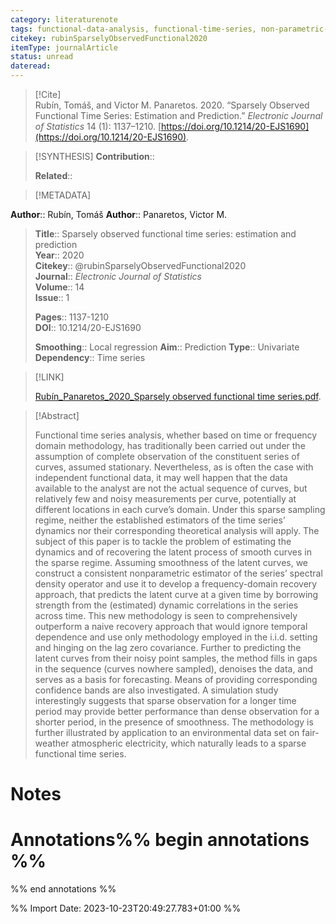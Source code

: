 ```yaml
---
category: literaturenote
tags: functional-data-analysis, functional-time-series, non-parametric-statistics, spectral-analysis
citekey: rubinSparselyObservedFunctional2020
itemType: journalArticle
status: unread  
dateread:  
---
```


> [!Cite]  
> Rubín, Tomáš, and Victor M. Panaretos. 2020. “Sparsely Observed Functional Time Series: Estimation and Prediction.” _Electronic Journal of Statistics_ 14 (1): 1137–1210. [https://doi.org/10.1214/20-EJS1690](https://doi.org/10.1214/20-EJS1690).

> [!SYNTHESIS] 
>**Contribution**::
>
>**Related**:: 
>

> [!METADATA]  
>
**Author**:: Rubín, Tomáš
**Author**:: Panaretos, Victor M.<br>
> **Title**:: Sparsely observed functional time series: estimation and prediction    
> **Year**:: 2020     
> **Citekey**:: @rubinSparselyObservedFunctional2020    
>**Journal**:: *Electronic Journal of Statistics*    
>**Volume**:: 14    
>**Issue**:: 1     
>    
>    
>     
> **Pages**:: 1137-1210    
>**DOI**:: 10.1214/20-EJS1690    
>
>**Smoothing**:: Local regression
>**Aim**:: Prediction
>**Type**:: Univariate
>**Dependency**:: Time series

> [!LINK] 
>
> [Rubín_Panaretos_2020_Sparsely observed functional time series.pdf](file:///Users/steven/Library/CloudStorage/GoogleDrive-steven.golovkine@ul.ie/My%20Drive/bibliography/Electronic%20Journal%20of%20Statistics/2020/Rubín_Panaretos_2020_Sparsely%20observed%20functional%20time%20series.pdf).

>[!Abstract]
>
>Functional time series analysis, whether based on time or frequency domain methodology, has traditionally been carried out under the assumption of complete observation of the constituent series of curves, assumed stationary. Nevertheless, as is often the case with independent functional data, it may well happen that the data available to the analyst are not the actual sequence of curves, but relatively few and noisy measurements per curve, potentially at different locations in each curve’s domain. Under this sparse sampling regime, neither the established estimators of the time series’ dynamics nor their corresponding theoretical analysis will apply. The subject of this paper is to tackle the problem of estimating the dynamics and of recovering the latent process of smooth curves in the sparse regime. Assuming smoothness of the latent curves, we construct a consistent nonparametric estimator of the series’ spectral density operator and use it to develop a frequency-domain recovery approach, that predicts the latent curve at a given time by borrowing strength from the (estimated) dynamic correlations in the series across time. This new methodology is seen to comprehensively outperform a naive recovery approach that would ignore temporal dependence and use only methodology employed in the i.i.d. setting and hinging on the lag zero covariance. Further to predicting the latent curves from their noisy point samples, the method fills in gaps in the sequence (curves nowhere sampled), denoises the data, and serves as a basis for forecasting. Means of providing corresponding confidence bands are also investigated. A simulation study interestingly suggests that sparse observation for a longer time period may provide better performance than dense observation for a shorter period, in the presence of smoothness. The methodology is further illustrated by application to an environmental data set on fair-weather atmospheric electricity, which naturally leads to a sparse functional time series.
>>


# Notes<br>
# Annotations%% begin annotations %%  
 
  
%% end annotations %%

%% Import Date: 2023-10-23T20:49:27.783+01:00 %%
